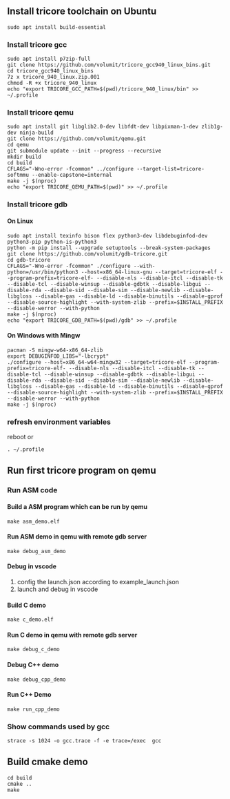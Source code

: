 ## Install tricore toolchain on Ubuntu

```shell
sudo apt install build-essential 
```

### Install tricore gcc
```shell
sudo apt install p7zip-full
git clone https://github.com/volumit/tricore_gcc940_linux_bins.git
cd tricore_gcc940_linux_bins
7z x tricore_940_linux.zip.001
chmod -R +x tricore_940_linux
echo "export TRICORE_GCC_PATH=$(pwd)/tricore_940_linux/bin" >> ~/.profile
```

### Install tricore qemu
```shell
sudo apt install git libglib2.0-dev libfdt-dev libpixman-1-dev zlib1g-dev ninja-build
git clone https://github.com/volumit/qemu.git
cd qemu
git submodule update --init --progress --recursive
mkdir build
cd build
CFLAGS="-Wno-error -fcommon" ../configure --target-list=tricore-softmmu --enable-capstone=internal
make -j $(nproc)
echo "export TRICORE_QEMU_PATH=$(pwd)" >> ~/.profile
```

### Install tricore gdb
#### On Linux
```shell
sudo apt install texinfo bison flex python3-dev libdebuginfod-dev python3-pip python-is-python3
python -m pip install --upgrade setuptools --break-system-packages
git clone https://github.com/volumit/gdb-tricore.git
cd gdb-tricore
CFLAGS="-Wno-error -fcommon" ./configure --with-python=/usr/bin/python3 --host=x86_64-linux-gnu --target=tricore-elf --program-prefix=tricore-elf- --disable-nls --disable-itcl --disable-tk --disable-tcl --disable-winsup --disable-gdbtk --disable-libgui --disable-rda --disable-sid --disable-sim --disable-newlib --disable-libgloss --disable-gas --disable-ld --disable-binutils --disable-gprof --disable-source-highlight --with-system-zlib --prefix=$INSTALL_PREFIX --disable-werror --with-python
make -j $(nproc)
echo "export TRICORE_GDB_PATH=$(pwd)/gdb" >> ~/.profile
```
#### On Windows with Mingw
```shell
pacman -S mingw-w64-x86_64-zlib
export DEBUGINFOD_LIBS="-lbcrypt"
./configure --host=x86_64-w64-mingw32 --target=tricore-elf --program-prefix=tricore-elf- --disable-nls --disable-itcl --disable-tk --disable-tcl --disable-winsup --disable-gdbtk --disable-libgui --disable-rda --disable-sid --disable-sim --disable-newlib --disable-libgloss --disable-gas --disable-ld --disable-binutils --disable-gprof --disable-source-highlight --with-system-zlib --prefix=$INSTALL_PREFIX --disable-werror --with-python
make -j $(nproc)
```

### refresh environment variables
reboot
or
```shell
. ~/.profile
```

## Run first tricore program on qemu
### Run ASM code
#### Build a ASM program which can be run by qemu
```shell
make asm_demo.elf
```
#### Run ASM demo in qemu with remote gdb server
```shell
make debug_asm_demo
```
#### Debug in vscode
1. config the launch.json according to example_launch.json
2. launch and debug in vscode

#### Build C demo
```shell
make c_demo.elf
```
#### Run C demo in qemu with remote gdb server
```shell
make debug_c_demo
```

#### Debug C++ demo
```shell
make debug_cpp_demo
```

#### Run C++ Demo
```shell
make run_cpp_demo
```


### Show commands used by gcc
```shell
strace -s 1024 -o gcc.trace -f -e trace=/exec  gcc
```

## Build cmake demo
```shell
cd build
cmake ..
make
```


